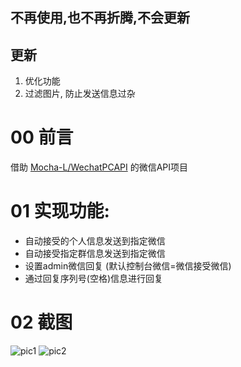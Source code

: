 
不再使用,也不再折腾,不会更新
---

更新
---
1. 优化功能
2. 过滤图片, 防止发送信息过杂





# 00 前言
借助 [Mocha-L/WechatPCAPI](https://github.com/Mocha-L/WechatPCAPI) 的微信API项目  

# 01 实现功能:  
- 自动接受的个人信息发送到指定微信  
- 自动接受指定群信息发送到指定微信
- 设置admin微信回复 (默认控制台微信=微信接受微信)
- 通过回复序列号(空格)信息进行回复

# 02 截图

![pic1](https://github.com/elliot-bia/msg_reply/blob/master/pic10.jpg)
![pic2](https://github.com/elliot-bia/msg_reply/blob/master/pic11.jpg)

